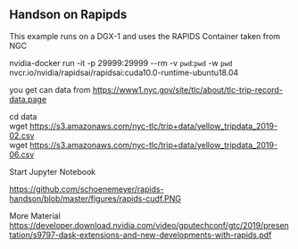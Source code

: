 ## Handson on Rapipds

This example runs on a DGX-1 and uses the RAPIDS Container taken from NGC 

nvidia-docker run -it -p 29999:29999  --rm -v `pwd`:`pwd` -w `pwd` nvcr.io/nvidia/rapidsai/rapidsai:cuda10.0-runtime-ubuntu18.04


you get can data from https://www1.nyc.gov/site/tlc/about/tlc-trip-record-data.page


cd data   
wget https://s3.amazonaws.com/nyc-tlc/trip+data/yellow_tripdata_2019-02.csv    
wget https://s3.amazonaws.com/nyc-tlc/trip+data/yellow_tripdata_2019-06.csv   

Start Jupyter Notebook

https://github.com/schoenemeyer/rapids-handson/blob/master/figures/rapids-cudf.PNG


More Material
https://developer.download.nvidia.com/video/gputechconf/gtc/2019/presentation/s9797-dask-extensions-and-new-developments-with-rapids.pdf

